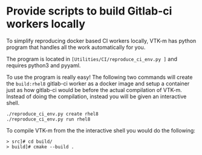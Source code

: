 # Provide scripts to build Gitlab-ci workers locally

To simplify reproducing docker based CI workers locally, VTK-m has python program that handles all the
work automatically for you.

The program is located in `[Utilities/CI/reproduce_ci_env.py ]` and requires python3 and pyyaml. 

To use the program is really easy! The following two commands will create the `build:rhel8` gitlab-ci
worker as a docker image and setup a container just as how gitlab-ci would be before the actual
compilation of VTK-m. Instead of doing the compilation, instead you will be given an interactive shell. 

```
./reproduce_ci_env.py create rhel8
./reproduce_ci_env.py run rhel8
```

To compile VTK-m from the the interactive shell you would do the following:
```
> src]# cd build/
> build]# cmake --build .
```
